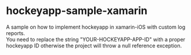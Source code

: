 hockeyapp-sample-xamarin
========================

A sample on how to implement hockeyapp in xamarin-iOS with custom log reports.  
You need to replace the string "YOUR-HOCKEYAPP-APP-ID" with a proper hockeyapp ID otherwise the project will throw a null reference exception. 

